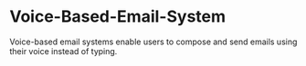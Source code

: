 # Voice-Based-Email-System
Voice-based email systems enable users to compose and send emails using their voice instead of typing. 
